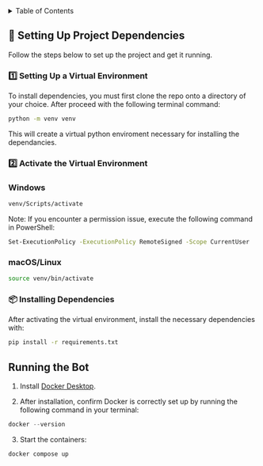 <details>
  <summary>Table of Contents</summary>
  <ol>
    <li><a href="#project-dependencies">Project Dependencies</a></li>
    <li><a href="#running-the-bot">Running the Bot</a></li>
  </ol>
</details>

## 🔧 Setting Up Project Dependencies

Follow the steps below to set up the project and get it running.

### 1️⃣ Setting Up a Virtual Environment  

To install dependencies, you must first clone the repo onto a directory of your choice. After proceed with the following terminal command:

```bash
python -m venv venv
```

This will create a virtual python enviroment necessary for installing the dependancies.

### 2️⃣ Activate the Virtual Environment

### Windows

  ```bash
  venv/Scripts/activate
 ```

Note: If you encounter a permission issue, execute the following command in PowerShell:

  ```bash
 Set-ExecutionPolicy -ExecutionPolicy RemoteSigned -Scope CurrentUser 
 ```

### macOS/Linux

  ```bash
source venv/bin/activate
 ```

### 📦 Installing Dependencies

 After activating the virtual environment, install the necessary dependencies with:

  ```bash
pip install -r requirements.txt
 ```

## Running the Bot


1. Install [Docker Desktop](https://www.docker.com/products/docker-desktop.).

2. After installation, confirm Docker is correctly set up by running the following command in your terminal:

```powershell
docker --version
```

3. Start the containers:

```powershell
docker compose up
```
